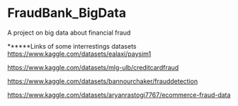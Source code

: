 # FraudBank_BigData
A project on big data about financial fraud


******Links of some interrestings datasets 
https://www.kaggle.com/datasets/ealaxi/paysim1

https://www.kaggle.com/datasets/mlg-ulb/creditcardfraud

https://www.kaggle.com/datasets/bannourchaker/frauddetection

https://www.kaggle.com/datasets/aryanrastogi7767/ecommerce-fraud-data

